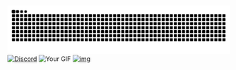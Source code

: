 ![GitHub Snake](https://github.com/KaneCPU/KaneCPU/blob/output/github-snake.svg)
[![Discord](https://img.shields.io/badge/Discord-%237289DA.svg?style=for-the-badge&logo=discord&logoColor=white)](https://discord.com/users/825517911225139250)
![Your GIF](https://i.imgur.com/VhMWqYy.gif)
[![img](https://steam-readme-stats.uwu.gal/api/YOUR_STEAM_USERID_HERE/stats/badge/playtime?format=total_days)](https://steam-readme-stats.uwu.gal/)
